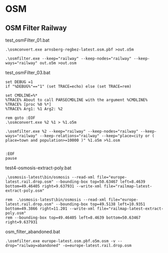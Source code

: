 # OSM 

## OSM Filter Railway 

test_osmFilter_01.bat

    .\osmconvert.exe arnsberg-regbez-latest.osm.pbf >out.o5m

    .\osmfilter.exe --keep="railway" --keep-nodes="railway" --keep-ways="railway" out.o5m >out.osm

test_osmFilter_03.bat



    set DEBUG =1
    if "%DEBUG%"=="1" (set TRACE=echo) else (set TRACE=rem)

    set CMDLINE=%*
    %TRACE% About to call PARSECMDLINE with the argument %CMDLINE%
    %TRACE% [proc %0 %*]
    %TRACE% Arg1: %1 Arg2: %2

    rem goto :EOF 
    .\osmconvert.exe %2 %1 > %1.o5m

    .\osmfilter.exe %2 --keep="railway" --keep-nodes="railway" --keep-ways="railway" --keep-relations="railway" --keep="place=city or ( place=town and population>=10000 )" %1.o5m >%1.osm


    :EOF
    pause


test4-osmosis-extract-poly.bat

    
    .\osmosis-latest\bin/osmosis --read-xml file="europe-latest.rail.drop.osm" --bounding-box top=50.63467 left=8.4639 bottom=49.46405 right=9.637931 --write-xml file="railmap-latest-extract-poly.osm"

    rem  .\osmosis-latest\bin/osmosis --read-xml file="europe-latest.rail.drop.osm" --bounding-box top=49.5138 left=10.9351 bottom=49.3866 right=11.201 --write-xml file="railmap-latest-extract-poly.osm"
    rem --bounding-box top=49.46405 left=8.4639 bottom=50.63467 right=9.637931

osm_filter_abandoned.bat

    .\osmfilter.exe europe-latest.osm.pbf.o5m.osm -v --drop="railway=abandoned" -o=europe-latest.rail.drop.osm